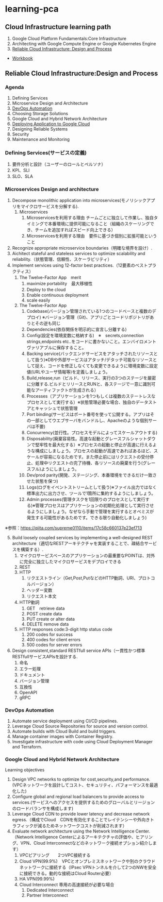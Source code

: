 # learning-pca

## Cloud Infrastructure learning path
1. Google Cloud Platform Fundamentals:Core Infrastructure
2. Architecting with Google Compute Engine or Google Kubernetes Engine
3. [Reliable Cloud Infrastructure: Design and Process](#reliable-cloud-infrastructuredesign-and-process)  
- [Workbook](#workbook)
## Reliable Cloud Infrastructure:Design and Process
### Agenda
1. Defining Services
2. Microservice Design and Architecture
3. [DevOps Automation](#devops-automation)
4. Choosing Storage Solutions
5. Google Cloud and Hybrid Network Architecture
6. [Deploying Application to Google Cloud](#google-cloud-and-hybrid-network-architecture) 
7. Designing Reliable Systems
8. Security
9. Maintenance and Monitoring

### Defining Services(サービスの定義)
1. 要件分析と設計（ユーザーのロールとペルソナ）  
2. KPI、SLI
3. SLO、SLA

### Microservices Design and architecture
1. Decompose monolithic application into microservices(モノリシックアプリをマイクロサービスを分解する).
   1. Microservices
      1. Microservicesを利用する理由 チームごとに独立して作業し、独自タイミングで本番環境に提供可能になること（組織のスケーリングでき、チームを追加すればスピード向上できる）
      2. Microservicesを利用する理由　要件に基づき個別に拡張可能ということ
2. Recognize appropriate microservice boundaries（明確な境界を設け）.
3. Aichitect stateful and stateless services to optimize scalability and reliability.（状態管理、信頼性、スケーラビリティ）
4. Implement services using 12-factor best practices.（12要素のベストプラクティス）
   1. The Twelve-Factor App　merit
      1. maximize portability　最大移植性
      2. Deploy to the cloud　
      3. Enable continuous deployment
      4. scale easily
   2. The Twelve-Factor App
      1. Codebase(バージョン管理されている1つのコードベースと複数のデプロイ) ※バージョン管理（Git)、アプリごとコードリポジトリがありとその逆も同じ
      2. Dependencies(依存関係を明示的に宣言し分離する)
      3. Config(設定を環境変数に格納する)　※　secrets,connection strings,endpoints etc..をコードに書かないこと。エンバイロメントヴァリアブルに保存すること。
      4. Backing service(バックエンドサービスをアタッチされたリソースとして扱う)※DBや外部サービスはアタッチ/デタッチ可能なリソースとして捉え、コードを修正しなくても変更できるように環境変数に設定値(URLやユーザ情報等)を定義しましょう。
      5. Build,release,run（ビルド、リリース、実行の3つのステージを厳密に分離する.ビルドとリリースとRUNと、各ステージで一意に識別可能なアーティファクトが生成される）
      6. Processes（アプリケーションを1つもしくは複数のステートレスなプロセスとして実行する）※状態管理必要な場合、独自のデータストアとキャッシュで状態管理
      7. Port binding(サービスはポート番号を使って公開する。アプリはその一部としてウエブサーバをバンドルし、Apacheのような個別サーバは不要)
      8. Concurrency(並行性。プロセスモデルによってスケールアウトする)
      9.  Disposability(廃棄容易性。高速な起動とグレースフルシャットダウンで堅牢性を最大化する）※プロセスの起動と停止が高速に行えるような構成にしましょう。プロセスの起動が高速であればあるほど、スケールが容易になるためです。また停止前にはリクエストの受付停止、処理中リクエストの完了待機、各リソースの廃棄を行う(グレースフル)ようにしましょう。
      10. Dev/prod parity(開発、ステージング、本番環境をできるだけ一致させた状態を保つ)
      11. Logs(ログをイベントストリームとして扱う)※ファイル出力ではなく標準出力に出力させ、ツールで1箇所に集約するようにしましょう。
      12. Admin processes(管理タスクを1回限りのプロセスとして実行する)※管理プロセスはアプリケーションの初期化処理として実行させるようにしましょう。なぜなら手動で管理を実行するとオペミスが発生する可能性があるためです。できる限り自動化しましょう)

※参照：https://qiita.com/supreme0110/items/17c58c660137e23ef713

5. Build loosely coupled services by implementing a well-designed REST architecture（適切なRESTアーキテクチャを実装することで、疎結合サービスを構築する）.
   1. マイクロサービスベースのアプリケーションの最重要なPOINTは、対外に完全に独立したマイクロサービスをデプロイできる
   2. REST
   3. HTTP
      1. リクエストライン（Get,Post,PutなどのHTTP動詞、URI、プロトコルバージョン）
      2. ヘッダー変数
      3. リクエスト本文
   4. HTTP動詞
      1. GET　retrieve data
      2. POST create data
      3. PUT create or alter data
      4. DELETE remove data
   5. HTTP responses code:3-digit http status code
      1. 200 codes for success
      2. 400 codes for client errors
      3. 500 codes for server errors
6. Design consistent,standard RESTfull service APIs（一貫性かつ標準RESTfullサービスAPIsを設計する.
   1. 命名
   2. エラー処理
   3. ドキュメント
   4. バージョン管理
   5. 互換性
   6. OpenAPI
   7. gRPC

### DevOps Automation
1. Automate service deployment using CI/CD pipelines.
2. Leverage Cloud Source Repositories for source and version control.
3. Automate builds with Cloud Build and build triggers.
4. Manage container images with Container Registry.
5. Investigate infrastructure with code using Cloud Deployment Manager and Terraform.

### Google Cloud and Hybrid Network Architecture
Learning objectives
1. Design VPC networks to optimize for cost,security,and performance.(VPCネットワークを設計してコスト、セキュリティ、パフォーマンスを最適化した)
2. Configure global and regional load balancers to provide access to services.(サービスへのアクセスを提供するためのグローバルとリージョンのロードバランサを構成します)
3. Leverage Cloud CDN to provide lower latency and decrease network egress.（構成でCloud　CDNを有効化することでレイテンシーや外向きトラフィックが減るためネットワークコストが削減されます）
4. Evaluate network architecture using the Network Intelligence Center.（Network Intelligence Centerによるアーキテクチャの評価や、ヒアリング、VPN、Cloud Interconnectなどのネットワーク接続オプション紹介します）
   1. VPCピアリング　　2つVPC接続する
   2. Cloud VPN(99.9%)　VPCとオンプレミスネットワークや別のクラウドネットワークに接続する（IPsec VPNトンネルを介して2つのNWを安全に接続できる。動的な接続はCloud Router必要）
   3. HA VPN(99.99%)
   4. Cloud Interconnect 専用の高速接続が必要な場合
      1. Dedicated Interconnect
      2. Partner Interconnect